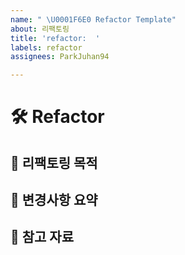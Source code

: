 ```yaml
---
name: " \U0001F6E0️ Refactor Template"
about: 리팩토링
title: 'refactor:  '
labels: refactor
assignees: ParkJuhan94

---
```


# 🛠️ Refactor

## 🎯 리팩토링 목적
<!-- 왜 리팩토링이 필요한지, 어떤 개선을 목표로 했는지 작성해주세요 -->


## 🔄 변경사항 요약
<!-- 주요 변경사항을 요약해주세요 -->


## 🔗 참고 자료
<!-- 관련 이슈나 레퍼런스 링크가 있으면 추가해주세요 -->
